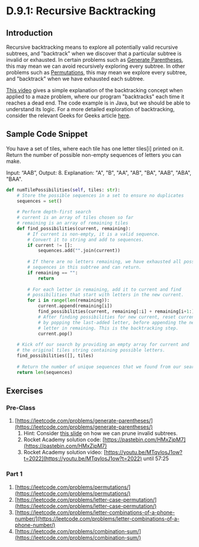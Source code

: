 # D.9.1: Recursive Backtracking

## Introduction

Recursive backtracking means to explore all potentially valid recursive subtrees, and "backtrack" when we discover that a particular subtree is invalid or exhausted. In certain problems such as [Generate Parentheses](https://leetcode.com/problems/generate-parentheses/), this may mean we can avoid recursively exploring every subtree. In other problems such as [Permutations](https://leetcode.com/problems/permutations/), this may mean we explore every subtree, and "backtrack" when we have exhausted each subtree.

[This video](https://www.youtube.com/watch?v=gBC_Fd8EE8A) gives a simple explanation of the backtracking concept when applied to a maze problem, where our program "backtracks" each time it reaches a dead end. The code example is in Java, but we should be able to understand its logic. For a more detailed exploration of backtracking, consider the relevant Geeks for Geeks article [here](https://www.geeksforgeeks.org/backtracking-introduction/#:~:text=Backtracking%20is%20an%20algorithmic%2Dtechnique,reaching%20any%20level%20of%20the).

## Sample Code Snippet

You have a set of tiles, where each tile has one letter tiles\[i\] printed on it.  Return the number of possible non-empty sequences of letters you can make.

Input: “AAB”, Output: 8. Explanation: "A", "B", "AA", "AB", "BA", "AAB", "ABA", "BAA".

```python
def numTilePossibilities(self, tiles: str):
    # Store the possible sequences in a set to ensure no duplicates
    sequences = set()
    
    # Perform depth-first search
    # current is an array of tiles chosen so far
    # remaining is an array of remaining tiles
    def find_possibilities(current, remaining):
        # If current is non-empty, it is a valid sequence.
        # Convert it to string and add to sequences.
        if current != []:
            sequences.add("".join(current))
            
        # If there are no letters remaining, we have exhausted all possible
        # sequences in this subtree and can return.
        if remaining == "":
            return
        
        # For each letter in remaining, add it to current and find
        # possibilities that start with letters in the new current.
        for i in range(len(remaining)): 
            current.append(remaining[i])
            find_possibilities(current, remaining[:i] + remaining[i+1:])
            # After finding possibilities for new current, reset current
            # by popping the last-added letter, before appending the next
            # letter in remaining. This is the backtracking step.
            current.pop() 
    
    # Kick off our search by providing an empty array for current and 
    # the original tiles string containing possible letters.
    find_possibilities([], tiles)
    
    # Return the number of unique sequences that we found from our search.
    return len(sequences)
```

## Exercises

### Pre-Class

1. [https://leetcode.com/problems/generate-parentheses/](https://leetcode.com/problems/generate-parentheses/)
   1. Hint: Consider [this slide](https://docs.google.com/presentation/d/1rpY5NnOvN7MKVLSI5NoU7LYySGVNRTC9Yptl9mtaXRY/edit#slide=id.g81c439b50b_0_93) on how we can prune invalid subtrees.
   2. Rocket Academy solution code: [https://pastebin.com/HMxZjpM7](https://pastebin.com/HMxZjpM7)
   3. Rocket Academy solution video: [https://youtu.be/MTqylosJ1ow?t=2022](https://youtu.be/MTqylosJ1ow?t=2022) until 57:25

### Part 1

1. [https://leetcode.com/problems/permutations/](https://leetcode.com/problems/permutations/)
2. [https://leetcode.com/problems/letter-case-permutation/](https://leetcode.com/problems/letter-case-permutation/)
3. [https://leetcode.com/problems/letter-combinations-of-a-phone-number/](https://leetcode.com/problems/letter-combinations-of-a-phone-number/)
4. [https://leetcode.com/problems/combination-sum/](https://leetcode.com/problems/combination-sum/)

